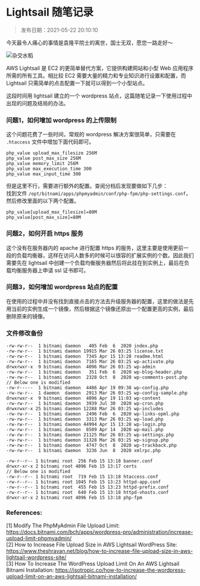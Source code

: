 # Lightsail 随笔记录

> 发布日期：2021-05-22 20:10:10

今天最令人痛心的事情是袁隆平院士的离世，国士无双，愿您一路走好～

<!--more-->

![杂交水稻](https://lilu-pic-bed.oss-cn-beijing.aliyuncs.com/my-blog/20210522-jotting-using-aws-lightsail/za-jiao-shui-dao.jpeg)

AWS Lightsail 是 EC2 的更简单替代方案，它提供构建网站和小型 Web 应用程序所需的所有工具。相比较 EC2 需要大量的精力和专业知识进行设置和配置，而 Lightsail 只需简单的点击配置一下就可以得到一个小型站点。

这段时间用 lightsail 建立的一个 wordpress 站点，这篇随笔记录一下使用过程中出现的问题及结局的办法。

### 问题1，如何增加 wordpress 的上传限制
这个问题花费了一些时间，常规的 wordpress 解决方案很简单，只需要在 `.htaccess` 文件中增加下面代码即可。
```
php_value upload_max_filesize 256M
php_value post_max_size 256M
php_value memory_limit 256M
php_value max_execution_time 300
php_value max_input_time 300
```
但是这里不行，需要进行额外的配置。查阅分档后发现要做如下几步：  
找到文件 `/opt/bitnami/apps/phpmyadmin/conf/php-fpm/php-settings.conf`，然后修改里面的以下两个配置。
```
php_value[upload_max_filesize]=80M
php_value[post_max_size]=80M
```

### 问题2，如何开启 https 服务
这个没有在服务器内的 apache 进行配置 https 的服务，这里主要是使用更前一段的负载均衡器，这样在访问人数多的时候可以很容的扩展实例的个数。因此我们需要先在 lightsail 中创建一个负载均衡服务器然后将此挂在到实例上，最后在负载均衡服务器上申请 ssl 证书即可。

### 问题3，如何增加 wordpress 站点的配置
在使用的过程中并没有找到直接点击的方法去升级服务器的配置，这里的做法是先用当前的实例生成一个镜像，然后根据这个镜像还原出一个配置更高的实例，最后删除原来的镜像。

### 文件修改备份
```
-rw-rw-r--  1 bitnami daemon   405 Feb  6  2020 index.php
-rw-rw-r--  1 bitnami daemon 19915 Mar 26 03:25 license.txt
-rw-rw-r--  1 bitnami daemon  7345 Apr 15 13:28 readme.html
-rw-rw-r--  1 bitnami daemon  7165 Mar 26 03:25 wp-activate.php
drwxrwxr-x  9 bitnami daemon  4096 Mar 26 03:25 wp-admin
-rw-rw-r--  1 bitnami daemon   351 Feb  6  2020 wp-blog-header.php
-rw-rw-r--  1 bitnami daemon  2328 Oct  8  2020 wp-comments-post.php
// Below one is modified
-rw-r-----  1 bitnami daemon  4486 Apr 19 09:38 wp-config.php
-rw-rw-r--  1 daemon  daemon  2913 Mar 26 03:25 wp-config-sample.php
drwxrwxr-x  9 bitnami daemon  4096 Apr 19 11:03 wp-content
-rw-rw-r--  1 bitnami daemon  3939 Jul 30  2020 wp-cron.php
drwxrwxr-x 25 bitnami daemon 12288 Mar 26 03:25 wp-includes
-rw-rw-r--  1 bitnami daemon  2496 Feb  6  2020 wp-links-opml.php
-rw-rw-r--  1 bitnami daemon  3313 Mar 26 03:25 wp-load.php
-rw-rw-r--  1 bitnami daemon 44994 Apr 15 13:28 wp-login.php
-rw-rw-r--  1 bitnami daemon  8509 Apr 14  2020 wp-mail.php
-rw-rw-r--  1 bitnami daemon 21125 Mar 26 03:25 wp-settings.php
-rw-rw-r--  1 bitnami daemon 31328 Mar 26 03:25 wp-signup.php
-rw-rw-r--  1 bitnami daemon  4747 Oct  8  2020 wp-trackback.php
-rw-rw-r--  1 bitnami daemon  3236 Jun  8  2020 xmlrpc.php
```

```
-rw-r--r-- 1 bitnami root  256 Feb 15 13:18 banner.conf
drwxr-xr-x 2 bitnami root 4096 Feb 15 13:17 certs
// Below one is modified
-rw-r--r-- 1 bitnami root  719 Feb 15 13:18 htaccess.conf
-rw-r--r-- 1 bitnami root 1045 Feb 15 13:23 httpd-app.conf
-rw-r--r-- 1 bitnami root  455 Feb 15 13:23 httpd-prefix.conf
-rw-r--r-- 1 bitnami root  640 Feb 15 13:18 httpd-vhosts.conf
drwxr-xr-x 2 bitnami root 4096 Feb 15 13:18 php-fpm
```


### References:

[1] Modify The PhpMyAdmin File Upload Limit: https://docs.bitnami.com/bch/apps/wordpress-pro/administration/increase-upload-limit-phpmyadmin/  
[2] How to Increase File Upload Size in AWS Lightsail WordPress Site: https://www.theshravan.net/blog/how-to-increase-file-upload-size-in-aws-lightsail-wordpress-site/  
[3] How To Increase The WordPress Upload Limit On An AWS Lightsail Bitnami Installation: https://isotropic.co/how-to-increase-the-wordpress-upload-limit-on-an-aws-lightsail-bitnami-installation/

